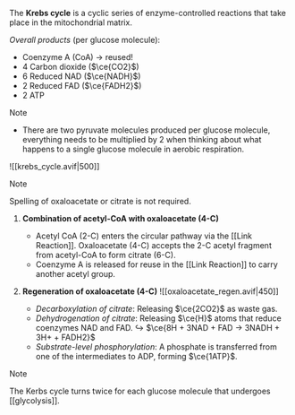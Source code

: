 The **Krebs cycle** is a cyclic series of enzyme-controlled reactions that take place in the <span class="hi-blue">mitochondrial matrix</span>.

*Overall products* (per glucose molecule):
- Coenzyme A (CoA) → reused!
- 4 Carbon dioxide ($\ce{CO2}$)
- 6 Reduced NAD ($\ce{NADH}$)
- 2 Reduced FAD ($\ce{FADH2}$)
- 2 ATP

> [!note]
> - There are two pyruvate molecules produced per glucose molecule, everything needs to be multiplied by 2 when thinking about what happens to a single glucose molecule in aerobic respiration.

![[krebs_cycle.avif|500]]

> [!note]
> Spelling of oxaloacetate or citrate is not required.

1. **Combination of acetyl-CoA with oxaloacetate (4-C)**
	- Acetyl CoA (2-C) enters the circular pathway via the [[Link Reaction]]. Oxaloacetate (4-C) accepts the 2-C acetyl fragment from acetyl-CoA to form citrate (6-C).
	- Coenzyme A is released for reuse in the [[Link Reaction]] to carry another acetyl group.

2. **Regeneration of oxaloacetate (4-C)**
   ![[oxaloacetate_regen.avif|450]]
	- *Decarboxylation of citrate*: Releasing $\ce{2CO2}$ as waste gas.
	- *Dehydrogenation of citrate*: Releasing $\ce{H}$ atoms that reduce coenzymes NAD and FAD.
	  ↪️ $\ce{8H + 3NAD + FAD → 3NADH + 3H+ + FADH2}$
	- *Substrate-level phosphorylation*: A phosphate is transferred from one of the intermediates to ADP, forming $\ce{1ATP}$.

> [!note]
> The Kerbs cycle turns twice for each glucose molecule that undergoes [[glycolysis]].

